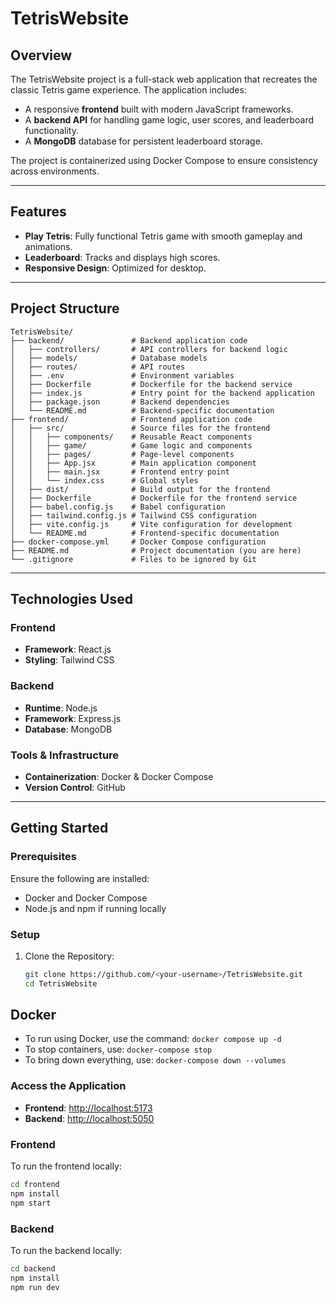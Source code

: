 # TetrisWebsite

## Overview

The TetrisWebsite project is a full-stack web application that recreates the classic Tetris game experience. The application includes:

- A responsive **frontend** built with modern JavaScript frameworks.
- A **backend API** for handling game logic, user scores, and leaderboard functionality.
- A **MongoDB** database for persistent leaderboard storage.

The project is containerized using Docker Compose to ensure consistency across environments.

---

## Features

- **Play Tetris**: Fully functional Tetris game with smooth gameplay and animations.
- **Leaderboard**: Tracks and displays high scores.
- **Responsive Design**: Optimized for desktop.

---

## Project Structure

```plaintext
TetrisWebsite/
├── backend/               # Backend application code
│   ├── controllers/       # API controllers for backend logic
│   ├── models/            # Database models
│   ├── routes/            # API routes
│   ├── .env               # Environment variables
│   ├── Dockerfile         # Dockerfile for the backend service
│   ├── index.js           # Entry point for the backend application
│   ├── package.json       # Backend dependencies
│   └── README.md          # Backend-specific documentation
├── frontend/              # Frontend application code
│   ├── src/               # Source files for the frontend
│   │   ├── components/    # Reusable React components
│   │   ├── game/          # Game logic and components
│   │   ├── pages/         # Page-level components
│   │   ├── App.jsx        # Main application component
│   │   ├── main.jsx       # Frontend entry point
│   │   └── index.css      # Global styles
│   ├── dist/              # Build output for the frontend
│   ├── Dockerfile         # Dockerfile for the frontend service
│   ├── babel.config.js    # Babel configuration
│   ├── tailwind.config.js # Tailwind CSS configuration
│   ├── vite.config.js     # Vite configuration for development
│   └── README.md          # Frontend-specific documentation
├── docker-compose.yml     # Docker Compose configuration
├── README.md              # Project documentation (you are here)
└── .gitignore             # Files to be ignored by Git
```

---

## Technologies Used

### Frontend

- **Framework**: React.js
- **Styling**: Tailwind CSS

### Backend

- **Runtime**: Node.js
- **Framework**: Express.js
- **Database**: MongoDB

### Tools & Infrastructure

- **Containerization**: Docker & Docker Compose
- **Version Control**: GitHub

---

## Getting Started

### Prerequisites

Ensure the following are installed:

- Docker and Docker Compose
- Node.js and npm if running locally

### Setup

1. Clone the Repository:

   ```bash
   git clone https://github.com/<your-username>/TetrisWebsite.git
   cd TetrisWebsite
   ```

## Docker

- To run using Docker, use the command: `docker compose up -d`
- To stop containers, use: `docker-compose stop`
- To bring down everything, use: `docker-compose down --volumes`

### Access the Application

- **Frontend**: [http://localhost:5173](http://localhost:5173)
- **Backend**: [http://localhost:5050](http://localhost:5050)

### Frontend

To run the frontend locally:

```bash
cd frontend
npm install
npm start
```

### Backend

To run the backend locally:

```bash
cd backend
npm install
npm run dev
```

